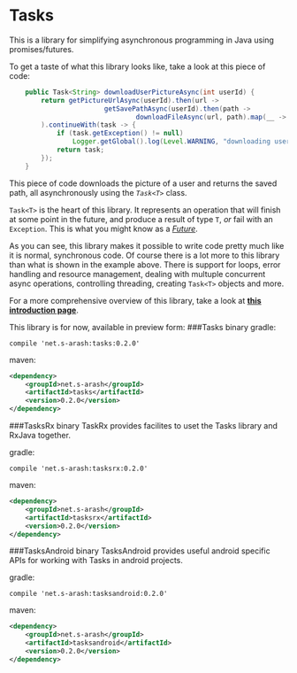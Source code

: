 # Tasks
This is a library for simplifying asynchronous programming in Java using promises/futures.

To get a taste of what this library looks like, take a look at this piece of code:
```java
    public Task<String> downloadUserPictureAsync(int userId) {
        return getPictureUrlAsync(userId).then(url ->
                        getSavePathAsync(userId).then(path ->
                                downloadFileAsync(url, path).map(__ -> path))
        ).continueWith(task -> {
            if (task.getException() != null)
                Logger.getGlobal().log(Level.WARNING, "downloading user picture failed", task.getException());
            return task;
        });
    }
```

This piece of code downloads the picture of a user and returns the saved path, all asynchronously using the *`Task<T>`* class.

 `Task<T>` is the heart of this library. It represents an operation that will finish at some point in the future, and produce a result of type `T`, *or* fail with an `Exception`. This is what you might know as a [*Future*](https://en.wikipedia.org/wiki/Futures_and_promises).

As you can see, this library makes it possible to write code pretty much like it is normal, synchronous code. Of course there is a lot more to this library than what is shown in the example above. There is support for loops, error handling and resource management, dealing with multuple concurrent async operations, controlling threading, creating `Task<T>` objects and more.



For a more comprehensive overview of this library, take a look at [**this introduction page**](https://github.com/s-arash/TasksJava/wiki/The-Tasks-Library).

This library is for now, available in preview form:
###Tasks binary
gradle:

```compile 'net.s-arash:tasks:0.2.0'```

maven:
```xml
<dependency>
    <groupId>net.s-arash</groupId>
    <artifactId>tasks</artifactId>
    <version>0.2.0</version>
</dependency>
```
###TasksRx binary
TaskRx provides facilites to uset the Tasks library and RxJava together.

gradle:

```compile 'net.s-arash:tasksrx:0.2.0'```

maven:
```xml
<dependency>
    <groupId>net.s-arash</groupId>
    <artifactId>tasksrx</artifactId>
    <version>0.2.0</version>
</dependency>
```

###TasksAndroid binary
TasksAndroid provides useful android specific APIs for working with Tasks in android projects.

gradle:

```compile 'net.s-arash:tasksandroid:0.2.0'```

maven:
```xml
<dependency>
    <groupId>net.s-arash</groupId>
    <artifactId>tasksandroid</artifactId>
    <version>0.2.0</version>
</dependency>
```
